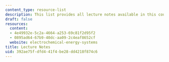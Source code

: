 ```yaml
---
content_type: resource-list
description: This list provides all lecture notes available in this course.
draft: false
resources:
  content:
  - 4e49932e-5c2a-4664-a253-69c81f2d95f2
  - 0895ad64-67b9-40dc-aa09-2c4eaf8652cf
  website: electrochemical-energy-systems
title: Lecture Notes
uid: 392ae75f-dfd4-41f4-be28-dd4218f874c6
---
```

